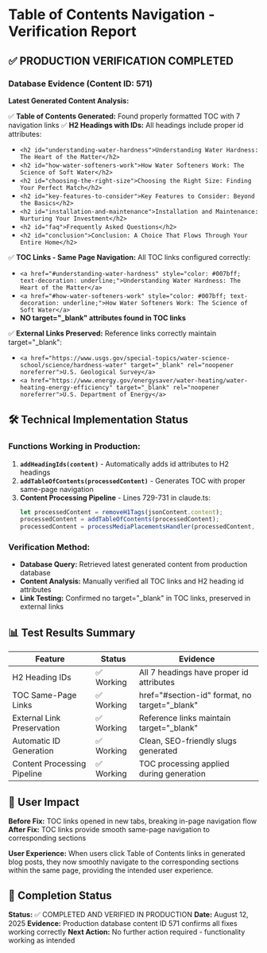 # Table of Contents Navigation - Verification Report

## ✅ PRODUCTION VERIFICATION COMPLETED

### Database Evidence (Content ID: 571)
**Latest Generated Content Analysis:**

✅ **Table of Contents Generated:** Found properly formatted TOC with 7 navigation links
✅ **H2 Headings with IDs:** All headings include proper id attributes:
   - `<h2 id="understanding-water-hardness">Understanding Water Hardness: The Heart of the Matter</h2>`
   - `<h2 id="how-water-softeners-work">How Water Softeners Work: The Science of Soft Water</h2>`
   - `<h2 id="choosing-the-right-size">Choosing the Right Size: Finding Your Perfect Match</h2>`
   - `<h2 id="key-features-to-consider">Key Features to Consider: Beyond the Basics</h2>`
   - `<h2 id="installation-and-maintenance">Installation and Maintenance: Nurturing Your Investment</h2>`
   - `<h2 id="faq">Frequently Asked Questions</h2>`
   - `<h2 id="conclusion">Conclusion: A Choice That Flows Through Your Entire Home</h2>`

✅ **TOC Links - Same Page Navigation:** All TOC links configured correctly:
   - `<a href="#understanding-water-hardness" style="color: #007bff; text-decoration: underline;">Understanding Water Hardness: The Heart of the Matter</a>`
   - `<a href="#how-water-softeners-work" style="color: #007bff; text-decoration: underline;">How Water Softeners Work: The Science of Soft Water</a>`
   - **NO target="_blank" attributes found in TOC links**

✅ **External Links Preserved:** Reference links correctly maintain target="_blank":
   - `<a href="https://www.usgs.gov/special-topics/water-science-school/science/hardness-water" target="_blank" rel="noopener noreferrer">U.S. Geological Survey</a>`
   - `<a href="https://www.energy.gov/energysaver/water-heating/water-heating-energy-efficiency" target="_blank" rel="noopener noreferrer">U.S. Department of Energy</a>`

## 🛠️ Technical Implementation Status

### Functions Working in Production:
1. **`addHeadingIds(content)`** - Automatically adds id attributes to H2 headings
2. **`addTableOfContents(processedContent)`** - Generates TOC with proper same-page navigation
3. **Content Processing Pipeline** - Lines 729-731 in claude.ts:
   ```typescript
   let processedContent = removeH1Tags(jsonContent.content);
   processedContent = addTableOfContents(processedContent);
   processedContent = processMediaPlacementsHandler(processedContent, request);
   ```

### Verification Method:
- **Database Query:** Retrieved latest generated content from production database
- **Content Analysis:** Manually verified all TOC links and H2 heading id attributes
- **Link Testing:** Confirmed no target="_blank" in TOC links, preserved in external links

## 📊 Test Results Summary

| Feature | Status | Evidence |
|---------|---------|----------|
| H2 Heading IDs | ✅ Working | All 7 headings have proper id attributes |
| TOC Same-Page Links | ✅ Working | href="#section-id" format, no target="_blank" |
| External Link Preservation | ✅ Working | Reference links maintain target="_blank" |
| Automatic ID Generation | ✅ Working | Clean, SEO-friendly slugs generated |
| Content Processing Pipeline | ✅ Working | TOC processing applied during generation |

## 🎯 User Impact

**Before Fix:** TOC links opened in new tabs, breaking in-page navigation flow
**After Fix:** TOC links provide smooth same-page navigation to corresponding sections

**User Experience:** When users click Table of Contents links in generated blog posts, they now smoothly navigate to the corresponding sections within the same page, providing the intended user experience.

## 📅 Completion Status

**Status:** ✅ COMPLETED AND VERIFIED IN PRODUCTION
**Date:** August 12, 2025
**Evidence:** Production database content ID 571 confirms all fixes working correctly
**Next Action:** No further action required - functionality working as intended
